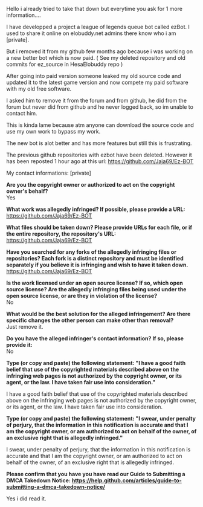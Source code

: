Hello i already tried to take that down but everytime you ask for 1 more information....

I have developped a project a league of legends queue bot called ezBot. I used to share it online on elobuddy.net admins there know who i am [private].

But i removed it from my github few months ago because i was working on a new better bot which is now paid. ( See my deleted repository and old commits for ez_source in HesaElobuddy repo )

After going into paid version someone leaked my old source code and updated it to the latest game version and now compete my paid software with my old free software.

I asked him to remove it from the forum and from github, he did from the forum but never did from github and he never logged back, so im unable to contact him.

This is kinda lame because atm anyone can download the source code and use my own work to bypass my work.

The new bot is alot better and has more features but still this is frustrating.

The previous github repositories with ezbot have been deleted.
However it has been reposted 1 hour ago at this url: https://github.com/Jaja69/Ez-BOT

My contact informations:
[private]

**Are you the copyright owner or authorized to act on the copyright owner's behalf?**  
Yes

**What work was allegedly infringed? If possible, please provide a URL:**  
https://github.com/Jaja69/Ez-BOT

**What files should be taken down? Please provide URLs for each file, or if the entire repository, the repository's URL:**  
https://github.com/Jaja69/Ez-BOT

**Have you searched for any forks of the allegedly infringing files or repositories? Each fork is a distinct repository and must be identified separately if you believe it is infringing and wish to have it taken down.**  
https://github.com/Jaja69/Ez-BOT

**Is the work licensed under an open source license? If so, which open source license? Are the allegedly infringing files being used under the open source license, or are they in violation of the license?**  
No

**What would be the best solution for the alleged infringement? Are there specific changes the other person can make other than removal?**  
Just remove it.

**Do you have the alleged infringer's contact information? If so, please provide it:**  
No

**Type (or copy and paste) the following statement: "I have a good faith belief that use of the copyrighted materials described above on the infringing web pages is not authorized by the copyright owner, or its agent, or the law. I have taken fair use into consideration."**  

I have a good faith belief that use of the copyrighted materials described above on the infringing web pages is not authorized by the copyright owner, or its agent, or the law. I have taken fair use into consideration.

**Type (or copy and paste) the following statement: "I swear, under penalty of perjury, that the information in this notification is accurate and that I am the copyright owner, or am authorized to act on behalf of the owner, of an exclusive right that is allegedly infringed."**  

I swear, under penalty of perjury, that the information in this notification is accurate and that I am the copyright owner, or am authorized to act on behalf of the owner, of an exclusive right that is allegedly infringed.

**Please confirm that you have you have read our Guide to Submitting a DMCA Takedown Notice: https://help.github.com/articles/guide-to-submitting-a-dmca-takedown-notice/**  

Yes i did read it.
